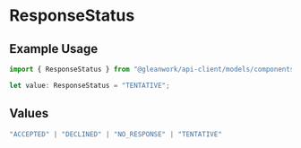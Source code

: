# ResponseStatus

## Example Usage

```typescript
import { ResponseStatus } from "@gleanwork/api-client/models/components";

let value: ResponseStatus = "TENTATIVE";
```

## Values

```typescript
"ACCEPTED" | "DECLINED" | "NO_RESPONSE" | "TENTATIVE"
```